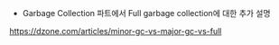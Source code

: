 - Garbage Collection 파트에서 Full garbage collection에 대한 추가 설명






https://dzone.com/articles/minor-gc-vs-major-gc-vs-full
